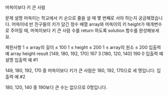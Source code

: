 머쓱이보다 키 큰 사람

문제 설명
머쓱이는 학교에서 키 순으로 줄을 설 때 몇 번째로 서야 하는지 궁금해졌습니다. 머쓱이네 반 친구들의 키가 담긴 정수 배열 array와 머쓱이의 키 height가 매개변수로 주어질 때, 머쓱이보다 키 큰 사람 수를 return 하도록 solution 함수를 완성해보세요.

제한사항
1 ≤ array의 길이 ≤ 100
1 ≤ height ≤ 200
1 ≤ array의 원소 ≤ 200
입출력 예
array	height	result
[149, 180, 192, 170]	167	3
[180, 120, 140]	190	0
입출력 예 설명
입출력 예 #1

149, 180, 192, 170 중 머쓱이보다 키가 큰 사람은 180, 192, 170으로 세 명입니다.
입출력 예 #2

180, 120, 140 중 190보다 큰 수는 없으므로 0명입니다.